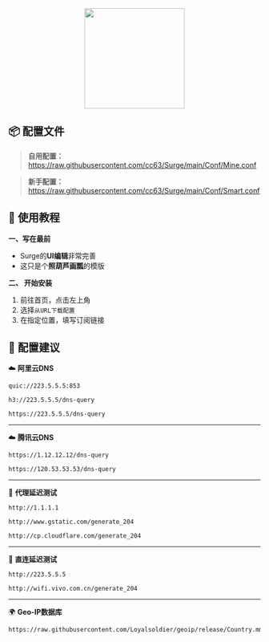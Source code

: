 <div align="center">
 <img src="https://raw.githubusercontent.com/cc63/Surge/main/Module/Surge.png" width="200">
</div>

## 📦 配置文件

> **自用配置：** https://raw.githubusercontent.com/cc63/Surge/main/Conf/Mine.conf

> **新手配置：** https://raw.githubusercontent.com/cc63/Surge/main/Conf/Smart.conf

## 🔧 使用教程

**一、写在最前**

- Surge的**UI编辑**非常完善
- 这只是个**照葫芦画瓢**的模版

**二、 开始安装**

1. 前往首页，点击左上角
2. 选择`从URL下载配置`
3. 在指定位置，填写订阅链接

## 🧩 配置建议


☁️ **阿里云DNS** 

```
quic://223.5.5.5:853
```

```
h3://223.5.5.5/dns-query
```

```
https://223.5.5.5/dns-query
```

---

☁️ **腾讯云DNS** 

```
https://1.12.12.12/dns-query
```
 
```
https://120.53.53.53/dns-query
```

---

🚀 **代理延迟测试** 

```
http://1.1.1.1
```

```
http://www.gstatic.com/generate_204
```

```
http://cp.cloudflare.com/generate_204
```

---

🚀 **直连延迟测试** 

```
http://223.5.5.5
```

```
http://wifi.vivo.com.cn/generate_204
```

---

🌍 **Geo-IP数据库**

```
https://raw.githubusercontent.com/Loyalsoldier/geoip/release/Country.mmdb
```
